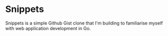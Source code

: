 # Snippets
Snippets is a simple Github Gist clone that I'm building to familiarise myself with web application development in Go.